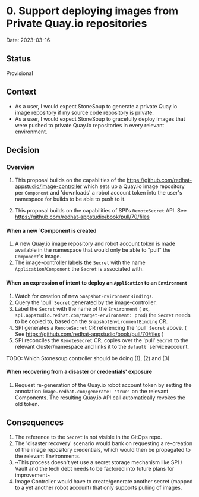 # 0. Support deploying images from Private Quay.io repositories

Date: 2023-03-16

## Status

Provisional

## Context

* As a user, I would expect StoneSoup to generate a private Quay.io image repository if my source code repository is  private.
* As a user, I would expect StoneSoup to gracefully deploy images that were pushed to private Quay.io repositories in every relevant environment.


## Decision

### Overview

1. This proposal builds on the capabilties of the https://github.com/redhat-appstudio/image-controller which sets up a Quay.io image repository per `Component` and 'downloads' a robot account token into the user's namespace for builds to be able to push to it.

2. This proposal builds on the capabilities of SPI's `RemoteSecret` API. See https://github.com/redhat-appstudio/book/pull/70/files


#### When a new `Component is created

1. A new Quay.io image repository and robot account token is made available in the namespace that would only be able to "pull" the `Component`'s image.
2. The image-controller labels the `Secret` with the name `Application`/`Component` the `Secret` is associated with. 


#### When an expression of intent to deploy an `Application` to an `Environment`


1. Watch for creation of new `SnapshotEnvironmentBindings`.
2. Query the 'pull' `Secret` generated by the image-controller. 
3. Label the `Secret` with the name of the `Environment` ( ex, `spi.appstudio.redhat.com/target-environment: prod`) the `Secret` needs to be copied to, based on the `SnapshotEnvironmentBinding` CR.
3. SPI generates a `RemoteSecret` CR referencing the 'pull' `Secret` above. ( See https://github.com/redhat-appstudio/book/pull/70/files )
3. SPI reconciles the `RemoteSecret` CR, copies over the 'pull' `Secret` to the relevant cluster/namespace and links it to the `default` `serviceaccount.

TODO: Which Stonesoup controller should be doing (1), (2) and (3) 

#### When recovering from a disaster or credentials' exposure

1. Request re-generation of the Quay.io robot account token by setting the annotation `image.redhat.com/generate: 'true'` on the relevant Components.
  The resulting Quay.io API call automatically revokes the old token.


## Consequences

1. The reference to the `Secret` is not visible in the GitOps repo.
2. The 'disaster recovery' scenario would bank on requesting a re-creation of the image repository credentials, which would then be propagated to the relevant Environments.
3. ~This process doesn't yet use a secret storage mechanism like SPI / Vault and the tech debt needs to be factored into future plans for improvement~
4. Image Controller would have to create/generate another secret (mapped to a yet another robot account) that only supports pulling of images. 
